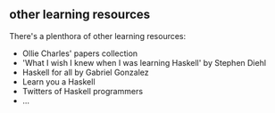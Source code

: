 ##  other learning resources

There's a plenthora of other learning resources:
- Ollie Charles' papers collection
- 'What I wish I knew when I was learning Haskell' by Stephen Diehl
- Haskell for all by Gabriel Gonzalez
- Learn you a Haskell
- Twitters of Haskell programmers
- ...
